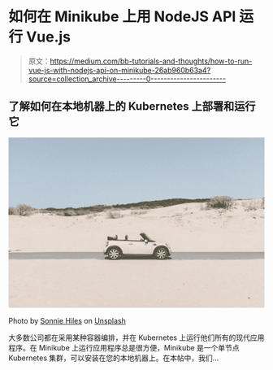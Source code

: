 # 如何在 Minikube 上用 NodeJS API 运行 Vue.js

> 原文：<https://medium.com/bb-tutorials-and-thoughts/how-to-run-vue-js-with-nodejs-api-on-minikube-26ab960b63a4?source=collection_archive---------0----------------------->

## 了解如何在本地机器上的 Kubernetes 上部署和运行它

![](img/076364c10d87803cae154be0e3f47192.png)

Photo by [Sonnie Hiles](https://unsplash.com/@sonniehiles?utm_source=medium&utm_medium=referral) on [Unsplash](https://unsplash.com?utm_source=medium&utm_medium=referral)

大多数公司都在采用某种容器编排，并在 Kubernetes 上运行他们所有的现代应用程序。在 Minikube 上运行应用程序总是很方便，Minikube 是一个单节点 Kubernetes 集群，可以安装在您的本地机器上。在本帖中，我们…